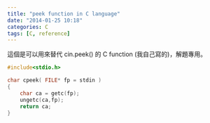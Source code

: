 ```yaml
---
title: "peek function in C language"
date: "2014-01-25 10:18"
categories: C
tags: [C, reference]
---
```

這個是可以用來替代 cin.peek() 的 C function (我自己寫的)，解題專用。

```cpp
#include<stdio.h>

char cpeek( FILE* fp = stdin )
{
    char ca = getc(fp);
    ungetc(ca,fp);
    return ca;
}
```
